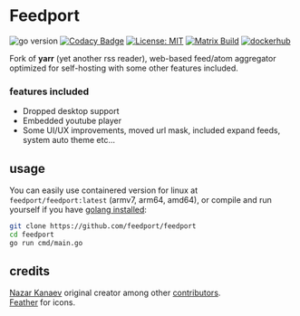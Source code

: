 # Feedport
![go version](https://img.shields.io/badge/go%20-1.22.4-blue)
[![Codacy Badge](https://app.codacy.com/project/badge/Grade/2f7f105e932244c9a2344197744adc4b)](https://app.codacy.com/gh/lll/feedport/dashboard?utm_source=gh&utm_medium=referral&utm_content=&utm_campaign=Badge_grade)
[![License: MIT](https://img.shields.io/badge/license-MIT-yellow.svg)](https://opensource.org/licenses/MIT)
[![Matrix Build](https://github.com/feedport/feedport/actions/workflows/build.yml/badge.svg)](https://github.com/feedport/feedport/actions/workflows/build.yml)
[![dockerhub](etc/dockerhub.png)](https://hub.docker.com/r/feedport/feedport/)

Fork of **yarr** (yet another rss reader), web-based feed/atom aggregator optimized for self-hosting with some other features included.

### features included
- Dropped desktop support
- Embedded youtube player
- Some UI/UX improvements, moved url mask, included expand feeds, system auto theme etc...

## usage

You can easily use containered version for linux at `feedport/feedport:latest` (armv7, arm64, amd64), or compile and run yourself if you have [golang installed](https://go.dev/doc/install):

```bash
git clone https://github.com/feedport/feedport
cd feedport
go run cmd/main.go
```

## credits

[Nazar Kanaev](https://github.com/nkanaev) original creator among other  [contributors](https://github.com/nkanaev/yarr/graphs/contributors).<br>
[Feather](http://feathericons.com/) for icons.
